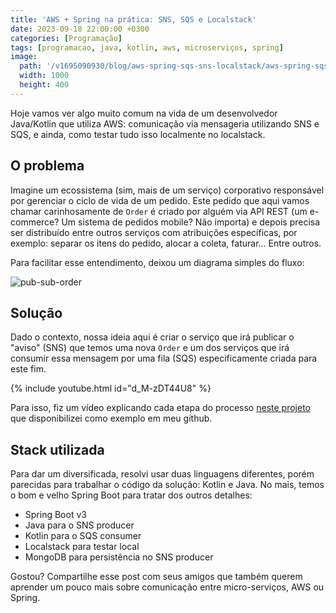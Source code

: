 ```yaml
---
title: 'AWS + Spring na prática: SNS, SQS e Localstack'
date: 2023-09-18 22:00:00 +0300
categories: [Programação]
tags: [programacao, java, kotlin, aws, microserviços, spring]
image:
  path: '/v1695090930/blog/aws-spring-sqs-sns-localstack/aws-spring-sqs-sns-localstack.png'
  width: 1000
  height: 400
---
```


Hoje vamos ver algo muito comum na vida de um desenvolvedor Java/Kotlin que utiliza AWS: comunicação via mensageria
utilizando SNS e SQS, e ainda, como testar tudo isso localmente no localstack.

## O problema

Imagine um ecossistema (sim, mais de um serviço) corporativo responsável por gerenciar o ciclo de vida de um pedido.
Este pedido que aqui vamos chamar carinhosamente de `Order` é criado por alguém via API REST (um e-commerce? Um sistema
de pedidos mobile? Não importa) e depois precisa ser distribuído entre outros serviços com atribuições específicas, por
exemplo: separar os itens do pedido, alocar a coleta, faturar... Entre outros.

Para facilitar esse entendimento, deixou um diagrama simples do fluxo:

![pub-sub-order](/v1695091358/blog/aws-spring-sqs-sns-localstack/pub-sub_np6ivt.jpg)

## Solução

Dado o contexto, nossa ideia aqui é criar o serviço que irá publicar o "aviso" (SNS) que temos uma nova `Order` e um dos
serviços que irá consumir essa mensagem por uma fila (SQS) especificamente criada para este fim.

{% include youtube.html id="d_M-zDT44U8" %}

Para isso, fiz um vídeo explicando cada etapa do processo [neste projeto](https://github.com/arthurgregorio/aws-pub-sub) que disponibilizei como exemplo em meu
github.

## Stack utilizada

Para dar um diversificada, resolvi usar duas linguagens diferentes, porém parecidas para trabalhar o código da solução:
Kotlin e Java. No mais, temos o bom e velho Spring Boot para tratar dos outros detalhes:

- Spring Boot v3
- Java para o SNS producer
- Kotlin para o SQS consumer
- Localstack para testar local
- MongoDB para persistência no SNS producer

Gostou? Compartilhe esse post com seus amigos que também querem aprender um pouco mais sobre comunicação entre
micro-serviços, AWS ou Spring.
